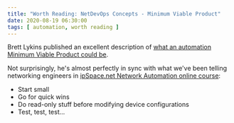 ```yaml
---
title: "Worth Reading: NetDevOps Concepts - Minimum Viable Product"
date: 2020-08-19 06:30:00
tags: [ automation, worth reading ]
---
```

Brett Lykins published an excellent description of 
[what an automation Minimum Viable Product could be](https://blog.networktocode.com/post/netdevops-concepts-mvp/). 

Not surprisingly, he's almost perfectly in sync with what we've been telling networking engineers in [ipSpace.net Network Automation online course](https://www.ipspace.net/Building_Network_Automation_Solutions):

* Start small
* Go for quick wins
* Do read-only stuff before modifying device configurations
* Test, test, test...
